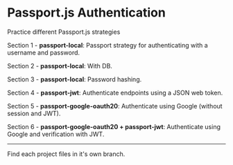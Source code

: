 # Passport.js Authentication

Practice different Passport.js strategies

Section 1 - **passport-local**: Passport strategy for authenticating with a username and password.

Section 2 - **passport-local**: With DB.

Section 3 - **passport-local**: Password hashing.

Section 4 - **passport-jwt**: Authenticate endpoints using a JSON web token.

Section 5 - **passport-google-oauth20**: Authenticate using Google (without session and JWT).

Section 6 - **passport-google-oauth20 + passport-jwt**: Authenticate using Google and verification with JWT.

---

Find each project files in it's own branch.
